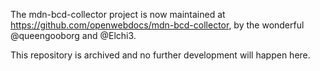 The mdn-bcd-collector project is now maintained at https://github.com/openwebdocs/mdn-bcd-collector, by the wonderful @queengooborg and @Elchi3.

This repository is archived and no further development will happen here.
